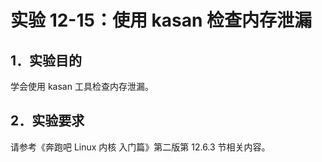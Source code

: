 # 实验 12-15：使用 kasan 检查内存泄漏

## 1．实验目的

学会使用 kasan 工具检查内存泄漏。

## 2．实验要求

请参考《奔跑吧 Linux 内核 入门篇》第二版第 12.6.3 节相关内容。
